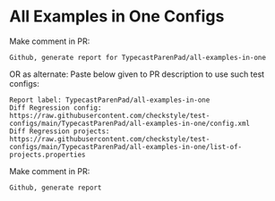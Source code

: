 # All Examples in One Configs
Make comment in PR:
```
Github, generate report for TypecastParenPad/all-examples-in-one
```
OR as alternate:
Paste below given to PR description to use such test configs:
```
Report label: TypecastParenPad/all-examples-in-one
Diff Regression config: https://raw.githubusercontent.com/checkstyle/test-configs/main/TypecastParenPad/all-examples-in-one/config.xml
Diff Regression projects: https://raw.githubusercontent.com/checkstyle/test-configs/main/TypecastParenPad/all-examples-in-one/list-of-projects.properties
```
Make comment in PR:
```
Github, generate report
```

